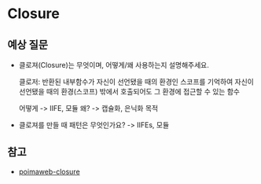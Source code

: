 # Closure

## 예상 질문

- 클로져(Closure)는 무엇이며, 어떻게/왜 사용하는지 설명해주세요.

  클로저: 반환된 내부함수가 자신이 선언됐을 때의 환경인 스코프를 기억하여 자신이 선언됐을 때의 환경(스코프) 밖에서 호출되어도 그 환경에 접근할 수 있는 함수

  어떻게 -> IIFE, 모듈
  왜? -> 캡슐화, 은닉화 목적

- 클로져를 만들 때 패턴은 무엇인가요? -> IIFEs, 모듈

## 참고

- [poimaweb-closure](https://poiemaweb.com/js-closure)
